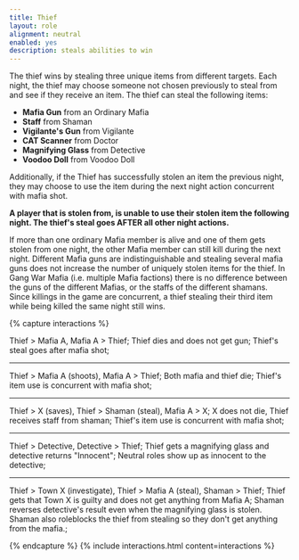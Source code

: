 ```yaml
---
title: Thief
layout: role
alignment: neutral
enabled: yes
description: steals abilities to win
---
```


The thief wins by stealing three unique items from different targets. Each night, the thief may choose someone not chosen previously to steal from and see if they receive an item. The thief can steal the following items:

- **Mafia Gun** from an Ordinary Mafia
- **Staff** from Shaman
- **Vigilante's Gun** from Vigilante
- **CAT Scanner** from Doctor
- **Magnifying Glass** from Detective
- **Voodoo Doll** from Voodoo Doll

Additionally, if the Thief has successfully stolen an item the previous night, they may choose to use the item during the next night action concurrent with mafia shot. 

**A player that is stolen from, is unable to use their stolen item the following night. The thief's steal goes AFTER all other night actions.**

If more than one ordinary Mafia member is alive and one of them gets stolen from one night, the other Mafia member can still kill during the next night. Different Mafia guns are indistinguishable and stealing several mafia guns does not increase the number of uniquely stolen items for the thief. In Gang War Mafia (i.e. multiple Mafia factions) there is no difference between the guns of the different Mafias, or the staffs of the different shamans. Since killings in the game are concurrent, a thief stealing their third item while being killed the same night still wins.

{% capture interactions %}

Thief > Mafia A, Mafia A > Thief;
Thief dies and does not get gun;
Thief's steal goes after mafia shot;

---
Thief > Mafia A (shoots), Mafia A > Thief;
Both mafia and thief die;
Thief's item use is concurrent with mafia shot;

---
Thief > X (saves), Thief > Shaman (steal), Mafia A > X;
X does not die, Thief receives staff from shaman;
Thief's item use is concurrent with mafia shot;

---
Thief > Detective, Detective > Thief;
Thief gets a magnifying glass and detective returns "Innocent";
Neutral roles show up as innocent to the detective;

---
Thief > Town X (investigate), Thief > Mafia A (steal), Shaman > Thief;
Thief gets that Town X is guilty and does not get anything from Mafia A;
Shaman reverses detective's result even when the magnifying glass is stolen. Shaman also roleblocks the thief from stealing so they don't get anything from the mafia.;

{% endcapture %}
{% include interactions.html content=interactions %}
